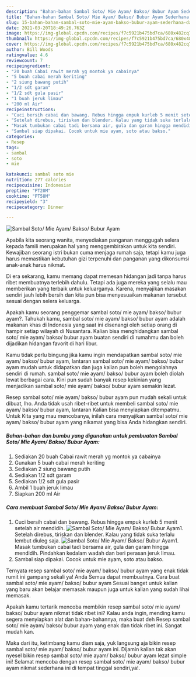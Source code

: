```yaml
---
description: "Bahan-bahan Sambal Soto/ Mie Ayam/ Bakso/ Bubur Ayam Sederhana dan Mudah Dibuat"
title: "Bahan-bahan Sambal Soto/ Mie Ayam/ Bakso/ Bubur Ayam Sederhana dan Mudah Dibuat"
slug: 15-bahan-bahan-sambal-soto-mie-ayam-bakso-bubur-ayam-sederhana-dan-mudah-dibuat
date: 2021-03-20T18:49:26.763Z
image: https://img-global.cpcdn.com/recipes/f7c5921b475bd7ca/680x482cq70/sambal-soto-mie-ayam-bakso-bubur-ayam-foto-resep-utama.jpg
thumbnail: https://img-global.cpcdn.com/recipes/f7c5921b475bd7ca/680x482cq70/sambal-soto-mie-ayam-bakso-bubur-ayam-foto-resep-utama.jpg
cover: https://img-global.cpcdn.com/recipes/f7c5921b475bd7ca/680x482cq70/sambal-soto-mie-ayam-bakso-bubur-ayam-foto-resep-utama.jpg
author: Bill Woods
ratingvalue: 4.6
reviewcount: 7
recipeingredient:
- "20 buah Cabai rawit merah yg montok ya cabainya"
- "5 buah cabai merah keriting"
- "2 siung bawang putih"
- "1/2 sdt garam"
- "1/2 sdt gula pasir"
- "1 buah jeruk limau"
- "200 ml Air"
recipeinstructions:
- "Cuci bersih cabai dan bawang. Rebus hingga empuk kurleb 5 menit setelah air mendidih."
- "Setelah direbus, tiriskan dan blender. Kalau yang tidak suka terlalu lembut diuleg saja."
- "Masak tumbukan cabai tadi bersama air, gula dan garam hingga mendidih. Pindahkan kedalam wadah dan beri perasan jeruk limau."
- "Sambal siap dipakai. Cocok untuk mie ayam, soto atau bakso."
categories:
- Resep
tags:
- sambal
- soto
- mie

katakunci: sambal soto mie 
nutrition: 277 calories
recipecuisine: Indonesian
preptime: "PT20M"
cooktime: "PT58M"
recipeyield: "3"
recipecategory: Dinner

---
```



![Sambal Soto/ Mie Ayam/ Bakso/ Bubur Ayam](https://img-global.cpcdn.com/recipes/f7c5921b475bd7ca/680x482cq70/sambal-soto-mie-ayam-bakso-bubur-ayam-foto-resep-utama.jpg)

Apabila kita seorang wanita, menyediakan panganan menggugah selera kepada famili merupakan hal yang menggembirakan untuk kita sendiri. Kewajiban seorang istri bukan cuma menjaga rumah saja, tetapi kamu juga harus memastikan kebutuhan gizi terpenuhi dan panganan yang dikonsumsi anak-anak harus nikmat.

Di era  sekarang, kamu memang dapat memesan hidangan jadi tanpa harus ribet membuatnya terlebih dahulu. Tetapi ada juga mereka yang selalu mau memberikan yang terbaik untuk keluarganya. Karena, menyajikan masakan sendiri jauh lebih bersih dan kita pun bisa menyesuaikan makanan tersebut sesuai dengan selera keluarga. 



Apakah kamu seorang penggemar sambal soto/ mie ayam/ bakso/ bubur ayam?. Tahukah kamu, sambal soto/ mie ayam/ bakso/ bubur ayam adalah makanan khas di Indonesia yang saat ini disenangi oleh setiap orang di hampir setiap wilayah di Nusantara. Kalian bisa menghidangkan sambal soto/ mie ayam/ bakso/ bubur ayam buatan sendiri di rumahmu dan boleh dijadikan hidangan favorit di hari libur.

Kamu tidak perlu bingung jika kamu ingin mendapatkan sambal soto/ mie ayam/ bakso/ bubur ayam, lantaran sambal soto/ mie ayam/ bakso/ bubur ayam mudah untuk didapatkan dan juga kalian pun boleh mengolahnya sendiri di rumah. sambal soto/ mie ayam/ bakso/ bubur ayam boleh diolah lewat berbagai cara. Kini pun sudah banyak resep kekinian yang menjadikan sambal soto/ mie ayam/ bakso/ bubur ayam semakin lezat.

Resep sambal soto/ mie ayam/ bakso/ bubur ayam pun mudah sekali untuk dibuat, lho. Anda tidak usah ribet-ribet untuk membeli sambal soto/ mie ayam/ bakso/ bubur ayam, lantaran Kalian bisa menyiapkan ditempatmu. Untuk Kita yang mau mencobanya, inilah cara menyajikan sambal soto/ mie ayam/ bakso/ bubur ayam yang nikamat yang bisa Anda hidangkan sendiri.

<!--inarticleads1-->

##### Bahan-bahan dan bumbu yang digunakan untuk pembuatan Sambal Soto/ Mie Ayam/ Bakso/ Bubur Ayam:

1. Sediakan 20 buah Cabai rawit merah yg montok ya cabainya
1. Gunakan 5 buah cabai merah keriting
1. Sediakan 2 siung bawang putih
1. Sediakan 1/2 sdt garam
1. Sediakan 1/2 sdt gula pasir
1. Ambil 1 buah jeruk limau
1. Siapkan 200 ml Air




<!--inarticleads2-->

##### Cara membuat Sambal Soto/ Mie Ayam/ Bakso/ Bubur Ayam:

1. Cuci bersih cabai dan bawang. Rebus hingga empuk kurleb 5 menit setelah air mendidih.
<img src="https://img-global.cpcdn.com/steps/2e7e1e66d2106dc5/160x128cq70/sambal-soto-mie-ayam-bakso-bubur-ayam-langkah-memasak-1-foto.jpg" alt="Sambal Soto/ Mie Ayam/ Bakso/ Bubur Ayam">1. Setelah direbus, tiriskan dan blender. Kalau yang tidak suka terlalu lembut diuleg saja.
<img src="https://img-global.cpcdn.com/steps/79d2aa79912c60db/160x128cq70/sambal-soto-mie-ayam-bakso-bubur-ayam-langkah-memasak-2-foto.jpg" alt="Sambal Soto/ Mie Ayam/ Bakso/ Bubur Ayam">1. Masak tumbukan cabai tadi bersama air, gula dan garam hingga mendidih. Pindahkan kedalam wadah dan beri perasan jeruk limau.
1. Sambal siap dipakai. Cocok untuk mie ayam, soto atau bakso.




Ternyata resep sambal soto/ mie ayam/ bakso/ bubur ayam yang enak tidak rumit ini gampang sekali ya! Anda Semua dapat membuatnya. Cara buat sambal soto/ mie ayam/ bakso/ bubur ayam Sesuai banget untuk kalian yang baru akan belajar memasak maupun juga untuk kalian yang sudah lihai memasak.

Apakah kamu tertarik mencoba membikin resep sambal soto/ mie ayam/ bakso/ bubur ayam nikmat tidak ribet ini? Kalau anda ingin, mending kamu segera menyiapkan alat dan bahan-bahannya, maka buat deh Resep sambal soto/ mie ayam/ bakso/ bubur ayam yang enak dan tidak ribet ini. Sangat mudah kan. 

Maka dari itu, ketimbang kamu diam saja, yuk langsung aja bikin resep sambal soto/ mie ayam/ bakso/ bubur ayam ini. Dijamin kalian tak akan nyesel bikin resep sambal soto/ mie ayam/ bakso/ bubur ayam lezat simple ini! Selamat mencoba dengan resep sambal soto/ mie ayam/ bakso/ bubur ayam nikmat sederhana ini di tempat tinggal sendiri,ya!.

